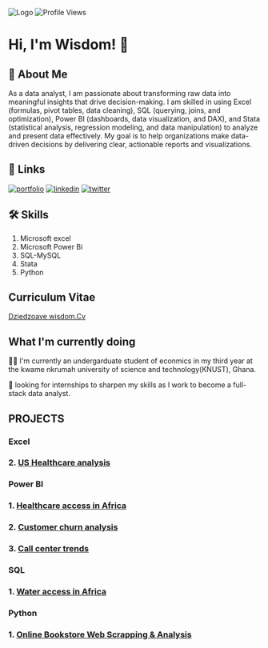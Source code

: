 
![Logo](https://github-readme-stats.vercel.app/api?username=DZIEDZOAVE-WISDOM&&show_icons=true&title_color=ffffff&icon_color=bb2acf&text_color=daf7dc&bg_color=151515)
![Profile Views](https://komarev.com/ghpvc/?username=DZIEDZOAVE-WISDOM&color=brightgreen)

# Hi, I'm Wisdom! 👋


## 🚀 About Me
As a data analyst, I am passionate about transforming raw data into meaningful insights that drive decision-making. I am skilled in using Excel (formulas, pivot tables, data cleaning), SQL (querying, joins, and optimization), Power BI (dashboards, data visualization, and DAX), and Stata (statistical analysis, regression modeling, and data manipulation) to analyze and present data effectively. My goal is to help organizations make data-driven decisions by delivering clear, actionable reports and visualizations.


## 🔗 Links
[![portfolio](https://img.shields.io/badge/my_portfolio-000?style=for-the-badge&logo=ko-fi&logoColor=white)](https://github.com/DZIEDZOAVE-WISDOM)
[![linkedin](https://img.shields.io/badge/linkedin-0A66C2?style=for-the-badge&logo=linkedin&logoColor=white)](www.linkedin.com/in/wisdom-dziedzoave-407970230)
[![twitter](https://img.shields.io/badge/twitter-1DA1F2?style=for-the-badge&logo=twitter&logoColor=white)](https://x.com/dk_wisdom2/status/1888853141266870353)


## 🛠 Skills
1. Microsoft excel
2. Microsoft Power Bi
3. SQL-MySQL
4. Stata
5. Python

## Curriculum Vitae

[Dziedzoave wisdom.Cv](https://github.com/DZIEDZOAVE-WISDOM/Water-access-in-Africa/blob/main/wisdom's%20CV.pdf)


## What I'm currently doing
👩‍💻 I'm currently  an undergarduate student of econmics in my third year at the kwame nkrumah university of science and technology(KNUST), Ghana.

🧠 looking for internships to sharpen my skills as I work to become a full-stack data analyst.

## PROJECTS

### Excel
###  2. [US Healthcare analysis](https://github.com/DZIEDZOAVE-WISDOM/Healthcare-analysis/blob/main/Healthcare%20analysis%20documentation.md)

### Power BI
###  1. [Healthcare access in Africa](https://github.com/DZIEDZOAVE-WISDOM/Healthcare-access-in-Africa/blob/main/Project%20documentation_health.md)
###  2. [Customer churn analysis](https://github.com/DZIEDZOAVE-WISDOM/Customer-churn-analysis/blob/main/Customer%20churn%20project%20documentation.md)
###  3. [Call center trends](https://github.com/DZIEDZOAVE-WISDOM/Call-center-trends/blob/main/Project%20documentaion.md)

### SQL
###  1. [Water access in Africa](https://github.com/DZIEDZOAVE-WISDOM/Water-access-in-Africa/blob/main/water%20access%20and%20saniation%20in%20Africa.sql)

### Python
###  1. [Online Bookstore Web Scrapping & Analysis](Online_Bookstore_Web_Scrapping.ipynb)
     







